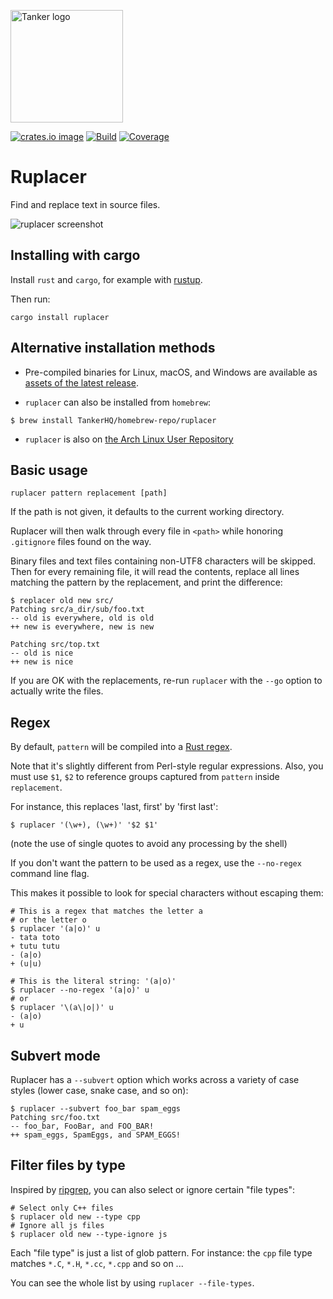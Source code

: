 <a href="#readme"><img src="https://tanker.io/images/github-logo.png" alt="Tanker logo" width="180" /></a>

[![crates.io image](https://img.shields.io/crates/v/ruplacer.svg)](https://crates.io/crates/ruplacer)
[![Build](https://img.shields.io/travis/TankerHQ/ruplacer.svg?branch=master)](https://travis-ci.org/TankerHQ/ruplacer)
[![Coverage](https://img.shields.io/codecov/c/github/TankerHQ/ruplacer.svg?label=Coverage)](https://codecov.io/gh/TankerHQ/ruplacer)

# Ruplacer

Find and replace text in source files.

![ruplacer screenshot](https://dmerej.info/blog/pics/ruplacer.png)

## Installing with cargo

Install `rust` and `cargo`, for example with [rustup](https://rustup.rs/).

Then run:

```
cargo install ruplacer
```

## Alternative installation methods

* Pre-compiled binaries for Linux, macOS, and Windows are available as [assets of the latest release](
https://github.com/TankerHQ/ruplacer/releases/tag/v0.4.3).

* `ruplacer` can also be installed from `homebrew`:

```
$ brew install TankerHQ/homebrew-repo/ruplacer
```

* `ruplacer` is also on [the Arch Linux User Repository](https://aur.archlinux.org/packages/ruplacer/)

## Basic usage

```
ruplacer pattern replacement [path]
```

If the path is not given, it defaults to the current working directory.

Ruplacer will then walk through every file in `<path>` while honoring `.gitignore` files found on the way.

Binary files and text files containing non-UTF8 characters will be skipped. Then for
every remaining file, it will read the contents, replace all lines matching the
pattern by the replacement, and print the difference:

```
$ replacer old new src/
Patching src/a_dir/sub/foo.txt
-- old is everywhere, old is old
++ new is everywhere, new is new

Patching src/top.txt
-- old is nice
++ new is nice
```

If you are OK with the replacements, re-run `ruplacer` with the `--go` option to actually write the files.

## Regex

By default, `pattern` will be compiled into a [Rust regex](https://docs.rs/regex/1.0.5/regex/).

Note that it's slightly different from Perl-style regular expressions. Also, you must use `$1`, `$2` to reference
groups captured from `pattern` inside `replacement`.

For instance, this replaces 'last, first' by 'first last':

```
$ ruplacer '(\w+), (\w+)' '$2 $1'
```

(note the use of single quotes to avoid any processing by the shell)


If you don't want the pattern to be used as a regex, use the `--no-regex` command line flag.

This makes it possible to look for special characters without escaping them:

```
# This is a regex that matches the letter a
# or the letter o
$ ruplacer '(a|o)' u
- tata toto
+ tutu tutu
- (a|o)
+ (u|u)

# This is the literal string: '(a|o)'
$ ruplacer --no-regex '(a|o)' u
# or
$ ruplacer '\(a\|o|)' u
- (a|o)
+ u

```


## Subvert mode

Ruplacer has a `--subvert` option which works across a variety of case styles (lower case, snake case, and so on):

```
$ ruplacer --subvert foo_bar spam_eggs
Patching src/foo.txt
-- foo_bar, FooBar, and FOO_BAR!
++ spam_eggs, SpamEggs, and SPAM_EGGS!
```

## Filter files by type

Inspired by [ripgrep](https://github.com/BurntSushi/ripgrep), you can also select or ignore certain "file types":

```
# Select only C++ files
$ ruplacer old new --type cpp
# Ignore all js files
$ ruplacer old new --type-ignore js
```

Each "file type" is just a list of glob pattern. For instance: the `cpp` file type matches `*.C`, `*.H`, `*.cc`, `*.cpp` and so on ...

You can see the whole list by using `ruplacer --file-types`.
